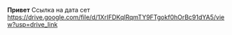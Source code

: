 **Привет**
Cсылка на дата сет https://drive.google.com/file/d/1XrIFDKqlRqmTY9FTgokf0hOrBc91dYA5/view?usp=drive_link



